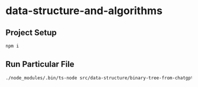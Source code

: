 # data-structure-and-algorithms

## Project Setup
```bash
npm i
```

## Run Particular File
```bash
./node_modules/.bin/ts-node src/data-structure/binary-tree-from-chatgpt.ts
```